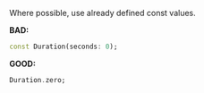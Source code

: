Where possible, use already defined const values.

**BAD:**
```dart
const Duration(seconds: 0);
```

**GOOD:**
```dart
Duration.zero;
```

